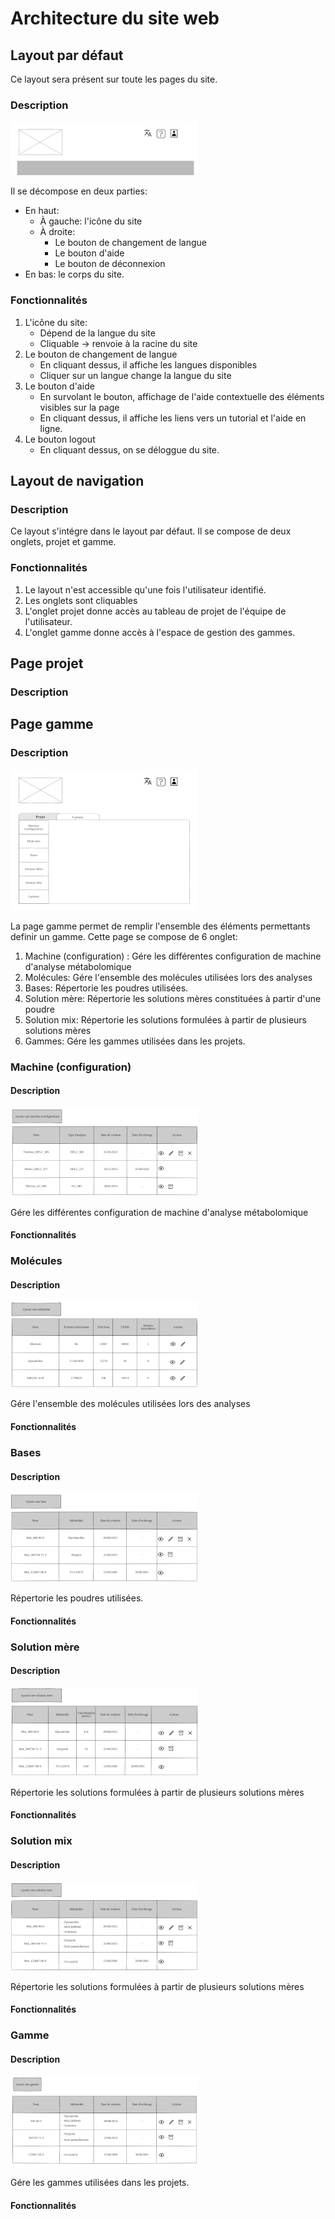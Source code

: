 <!--
SPDX-FileCopyrightText: 2024 Marcellino Palerme <marcellino.palerme@inrae.fr>

SPDX-License-Identifier: CC-BY-NC-4.0
-->

# Architecture du site web

## Layout par défaut

Ce layout sera présent sur toute les pages du site.

### Description
![layout par défaut!](./ressources/layout.png)

Il se décompose en deux parties:
 - En haut:
    - À gauche: l'icône du site
    - À droite:
        - Le bouton de changement de langue
        - Le bouton d'aide
        - Le bouton de déconnexion
 - En bas: le corps du site.

### Fonctionnalités

 1. L'icône du site:
    - Dépend de la langue du site
    - Cliquable → renvoie à la racine du site
 2. Le bouton de changement de langue
    - En cliquant dessus, il affiche les langues disponibles
    - Cliquer sur un langue change la langue du site
 3. Le bouton d'aide
    - En survolant le bouton, affichage de l'aide contextuelle des éléments visibles sur la page
    - En cliquant dessus, il affiche les liens vers un tutorial et l'aide en ligne.
 4. Le bouton logout
    - En cliquant dessus, on se déloggue du site.

## Layout de navigation
### Description
Ce layout s'intégre dans le layout par défaut.
Il se compose de deux onglets, projet et gamme.
### Fonctionnalités
1. Le layout n'est accessible qu'une fois l'utilisateur identifié.
2. Les onglets sont cliquables
3. L'onglet projet donne accès au tableau de projet de l'équipe de l'utilisateur.
4. L'onglet gamme donne accès à l'espace de gestion des gammes.

## Page projet
### Description

## Page gamme
### Description
![Page gamme!](./ressources/homegamme.png)

La page gamme permet de remplir l'ensemble des éléments permettants definir un gamme. Cette page se compose de 6 onglet:
1. Machine (configuration) : Gére les différentes configuration de machine d'analyse métabolomique
2. Molécules: Gére l'ensemble des molécules utilisées lors des analyses
3. Bases: Répertorie les poudres utilisées.
4. Solution mère: Répertorie les solutions mères constituées à partir d'une poudre
5. Solution mix: Répertorie les solutions formulées à partir de plusieurs solutions mères
6. Gammes: Gére les gammes utilisées dans les projets.
### Machine (configuration)
#### Description
![Contenu de l'onglet machine](./ressources/tab_machine.png)

Gére les différentes configuration de machine d'analyse métabolomique
#### Fonctionnalités
### Molécules
#### Description
![Contenu de l'onglet molécule](./ressources/tab_molecule.png)

Gére l'ensemble des molécules utilisées lors des analyses
#### Fonctionnalités
### Bases
#### Description
![Contenu de l'onglet base](./ressources/tab_base.png)

Répertorie les poudres utilisées.
#### Fonctionnalités
### Solution mère
#### Description
![Contenu de l'onglet solution mère](./ressources/tab_mere.png)

Répertorie les solutions formulées à partir de plusieurs solutions mères
#### Fonctionnalités
### Solution mix
#### Description
![Contenu de l'onglet solution mix](./ressources/tab_mix.png)

Répertorie les solutions formulées à partir de plusieurs solutions mères
#### Fonctionnalités
### Gamme
#### Description
![Contenu de l'onglet gammes](./ressources/tab_serie.png)

Gére les gammes utilisées dans les projets.
#### Fonctionnalités